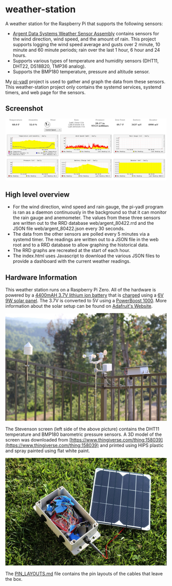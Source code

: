# weather-station

A weather station for the Raspberry Pi that supports the following sensors:

- [Argent Data Systems Weather Sensor Assembly](https://www.sparkfun.com/products/8942)
  contains sensors for the wind direction, wind speed, and the amount of rain. This
  project supports logging the wind speed average and gusts over 2 minute, 10 minute
  and 60 minute periods; rain over the last 1 hour, 6 hour and 24 hours.
- Supports various types of temperature and humidity sensors (DHT11, DHT22, DS18B20,
  TMP36 analog).
- Supports the BMP180 temperature, pressure and altitude sensor.

My [pi-yadl](https://github.com/masneyb/pi-yadl) project is used to gather and
graph the data from these sensors. This weather-station project only contains the
systemd services, systemd timers, and web page for the sensors.

## Screenshot

![Screenshot](images/weather-station-screenshot.png?raw=1)

## High level overview

- For the wind direction, wind speed and rain gauge, the pi-yadl program is ran
  as a daemon continuously in the background so that it can monitor the rain
  gauge and anemometer. The values from these three sensors are
  written out to the RRD database web/argent_80422.rrd and the JSON file
  web/argent_80422.json every 30 seconds.
- The data from the other sensors are polled every 5 minutes via a systemd
  timer. The readings are written out to a JSON file in the web root and to
  a RRD database to allow graphing the historical data.
- The RRD graphs are recreated at the start of each hour.
- The index.html uses Javascript to download the various JSON files to provide
  a dashboard with the current weather readings.

## Hardware Information

This weather station runs on a Raspberry Pi Zero. All of the hardware is
powered by a
[4400mAH 3.7V lithium ion battery](https://www.adafruit.com/products/354)
that is [charged](https://www.adafruit.com/products/390) using a
[6V 9W solar panel](https://www.adafruit.com/products/2747). The 3.7V is
converted to 5V using a [PowerBoost 1000](https://www.adafruit.com/products/2465).
More information about the solar setup can be found on
[Adafruit's Website](https://learn.adafruit.com/usb-dc-and-solar-lipoly-charger/overview).

![Complete Setup](images/weather-station-complete.jpg?raw=1)

The Stevenson screen (left side of the above picture) contains the DHT11
temperature and BMP180 barometric pressure sensors. A 3D model of the screen
was downloaded from
[https://www.thingiverse.com/thing:158039](https://www.thingiverse.com/thing:158039)
and printed using HIPS plastic and spray painted using flat white paint.

![Inside](images/weather-station-inside-box.jpg?raw=1)

The [PIN_LAYOUTS.md](PIN_LAYOUTS.md) file contains the pin layouts of the cables
that leave the box.
